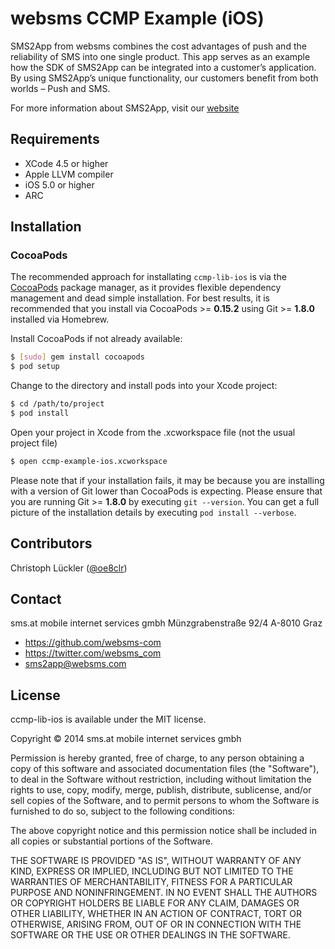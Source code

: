 # websms CCMP Example (iOS)

SMS2App from websms combines the cost advantages of push and the reliability of SMS into one single product. This app serves as an example how the SDK of SMS2App can be integrated into a customer’s application. By using SMS2App’s unique functionality, our customers benefit from both worlds – Push and SMS.
 
For more information about SMS2App, visit our [website](https://websms.de/produkte/sms2app)

## Requirements
* XCode 4.5 or higher
* Apple LLVM compiler
* iOS 5.0 or higher
* ARC

## Installation

### CocoaPods

The recommended approach for installating `ccmp-lib-ios` is via the [CocoaPods](http://cocoapods.org/) package manager, as it provides flexible dependency management and dead simple installation.
For best results, it is recommended that you install via CocoaPods >= **0.15.2** using Git >= **1.8.0** installed via Homebrew.

Install CocoaPods if not already available:

``` bash
$ [sudo] gem install cocoapods
$ pod setup
```

Change to the directory and install pods into your Xcode project:

``` bash
$ cd /path/to/project
$ pod install
```

Open your project in Xcode from the .xcworkspace file (not the usual project file)

``` bash
$ open ccmp-example-ios.xcworkspace
```

Please note that if your installation fails, it may be because you are installing with a version of Git lower than CocoaPods is expecting. Please ensure that you are running Git >= **1.8.0** by executing `git --version`. You can get a full picture of the installation details by executing `pod install --verbose`.

## Contributors

Christoph Lückler ([@oe8clr](https://github.com/oe8clr))

## Contact

sms.at mobile internet services gmbh
Münzgrabenstraße 92/4
A-8010 Graz

- https://github.com/websms-com
- https://twitter.com/websms_com
- sms2app@websms.com

## License

ccmp-lib-ios is available under the MIT license.

Copyright © 2014 sms.at mobile internet services gmbh

Permission is hereby granted, free of charge, to any person obtaining a copy of this software and associated documentation files (the "Software"), to deal in the Software without restriction, including without limitation the rights to use, copy, modify, merge, publish, distribute, sublicense, and/or sell copies of the Software, and to permit persons to whom the Software is furnished to do so, subject to the following conditions:

The above copyright notice and this permission notice shall be included in all copies or substantial portions of the Software.

THE SOFTWARE IS PROVIDED "AS IS", WITHOUT WARRANTY OF ANY KIND, EXPRESS OR IMPLIED, INCLUDING BUT NOT LIMITED TO THE WARRANTIES OF MERCHANTABILITY, FITNESS FOR A PARTICULAR PURPOSE AND NONINFRINGEMENT. IN NO EVENT SHALL THE AUTHORS OR COPYRIGHT HOLDERS BE LIABLE FOR ANY CLAIM, DAMAGES OR OTHER LIABILITY, WHETHER IN AN ACTION OF CONTRACT, TORT OR OTHERWISE, ARISING FROM, OUT OF OR IN CONNECTION WITH THE SOFTWARE OR THE USE OR OTHER DEALINGS IN THE SOFTWARE.